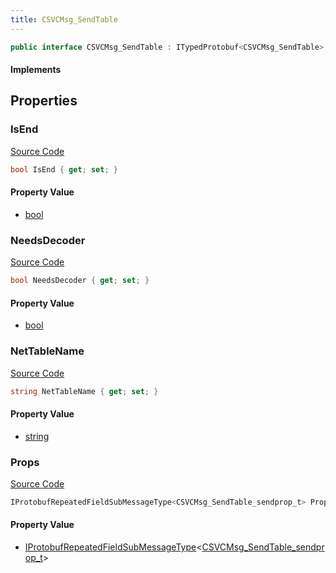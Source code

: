 ```yaml
---
title: CSVCMsg_SendTable
---
```


```csharp
public interface CSVCMsg_SendTable : ITypedProtobuf<CSVCMsg_SendTable>, INativeHandle
```

#### Implements

## Properties

### IsEnd

[Source Code](https://github.com/swiftly-solution/swiftlys2/blob/main/managed/src/SwiftlyS2.Generated/Protobufs/Interfaces/CSVCMsg_SendTable.cs#L13)

```csharp
bool IsEnd { get; set; }
```

#### Property Value

- [bool](https://learn.microsoft.com/dotnet/api/system.boolean)

### NeedsDecoder

[Source Code](https://github.com/swiftly-solution/swiftlys2/blob/main/managed/src/SwiftlyS2.Generated/Protobufs/Interfaces/CSVCMsg_SendTable.cs#L19)

```csharp
bool NeedsDecoder { get; set; }
```

#### Property Value

- [bool](https://learn.microsoft.com/dotnet/api/system.boolean)

### NetTableName

[Source Code](https://github.com/swiftly-solution/swiftlys2/blob/main/managed/src/SwiftlyS2.Generated/Protobufs/Interfaces/CSVCMsg_SendTable.cs#L16)

```csharp
string NetTableName { get; set; }
```

#### Property Value

- [string](https://learn.microsoft.com/dotnet/api/system.string)

### Props

[Source Code](https://github.com/swiftly-solution/swiftlys2/blob/main/managed/src/SwiftlyS2.Generated/Protobufs/Interfaces/CSVCMsg_SendTable.cs#L22)

```csharp
IProtobufRepeatedFieldSubMessageType<CSVCMsg_SendTable_sendprop_t> Props { get; }
```

#### Property Value

- [IProtobufRepeatedFieldSubMessageType](/docs/api/shared/netmessages/iprotobufrepeatedfieldsubmessagetype-1)<[CSVCMsg_SendTable_sendprop_t](/docs/api/shared/protobufdefinitions/csvcmsg_sendtable_sendprop_t)>

